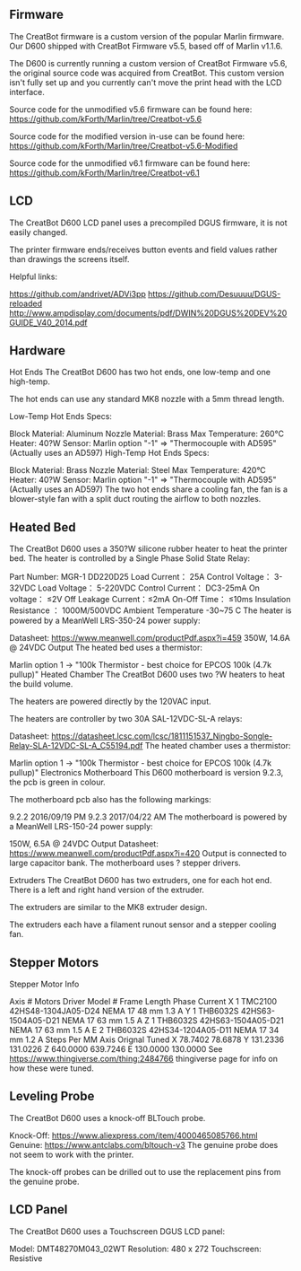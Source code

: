 ## Firmware

The CreatBot firmware is a custom version of the popular Marlin firmware. Our D600 shipped with CreatBot Firmware v5.5, based off of Marlin v1.1.6.

The D600 is currently running a custom version of CreatBot Firmware v5.6, the original source code was acquired from CreatBot. This custom version isn't fully set up and you currently can't move the print head with the LCD interface.

Source code for the unmodified v5.6 firmware can be found here: https://github.com/kForth/Marlin/tree/Creatbot-v5.6

Source code for the modified version in-use can be found here: https://github.com/kForth/Marlin/tree/Creatbot-v5.6-Modified

Source code for the unmodified v6.1 firmware can be found here: https://github.com/kForth/Marlin/tree/Creatbot-v6.1

## LCD
The CreatBot D600 LCD panel uses a precompiled DGUS firmware, it is not easily changed.

The printer firmware ends/receives button events and field values rather than drawings the screens itself.

Helpful links:

https://github.com/andrivet/ADVi3pp
https://github.com/Desuuuu/DGUS-reloaded
http://www.ampdisplay.com/documents/pdf/DWIN%20DGUS%20DEV%20GUIDE_V40_2014.pdf

## Hardware
Hot Ends
The CreatBot D600 has two hot ends, one low-temp and one high-temp.

The hot ends can use any standard MK8 nozzle with a 5mm thread length.

Low-Temp Hot Ends Specs:

Block Material: Aluminum
Nozzle Material: Brass
Max Temperature: 260°C
Heater: 40?W
Sensor: Marlin option "-1" => "Thermocouple with AD595" (Actually uses an AD597)
High-Temp Hot Ends Specs:

Block Material: Brass
Nozzle Material: Steel
Max Temperature: 420°C
Heater: 40?W
Sensor: Marlin option "-1" => "Thermocouple with AD595" (Actually uses an AD597)
The two hot ends share a cooling fan, the fan is a blower-style fan with a split duct routing the airflow to both nozzles.

## Heated Bed
The CreatBot D600 uses a 350?W silicone rubber heater to heat the printer bed. The heater is controlled by a Single Phase Solid State Relay:

Part Number: MGR-1 DD220D25
Load Current： 25A
Control Voltage： 3-32VDC
Load Voltage： 5-220VDC
Control Current： DC3-25mA
On voltage： ≤2V
Off Leakage Current：≤2mA
On-Off Time： ≤10ms
Insulation Resistance ： 1000M/500VDC
Ambient Temperature -30~75 C
The heater is powered by a MeanWell LRS-350-24 power supply:

Datasheet: https://www.meanwell.com/productPdf.aspx?i=459
350W, 14.6A @ 24VDC Output
The heated bed uses a thermistor:

Marlin option 1 -> "100k Thermistor - best choice for EPCOS 100k (4.7k pullup)"
Heated Chamber
The CreatBot D600 uses two ?W heaters to heat the build volume.

The heaters are powered directly by the 120VAC input.

The heaters are controller by two 30A SAL-12VDC-SL-A relays:

Datasheet: https://datasheet.lcsc.com/lcsc/1811151537_Ningbo-Songle-Relay-SLA-12VDC-SL-A_C55194.pdf
The heated chamber uses a thermistor:

Marlin option 1 -> "100k Thermistor - best choice for EPCOS 100k (4.7k pullup)"
Electronics
Motherboard
This D600 motherboard is version 9.2.3, the pcb is green in colour.

The motherboard pcb also has the following markings:

9.2.2 2016/09/19 PM
9.2.3 2017/04/22 AM
The motherboard is powered by a MeanWell LRS-150-24 power supply:

150W, 6.5A @ 24VDC Output
Datasheet: https://www.meanwell.com/productPdf.aspx?i=420
Output is connected to large capacitor bank.
The motherboard uses ? stepper drivers.

Extruders
The CreatBot D600 has two extruders, one for each hot end. There is a left and right hand version of the extruder.

The extruders are similar to the MK8 extruder design.

The extruders each have a filament runout sensor and a stepper cooling fan.

## Stepper Motors
Stepper Motor Info

Axis	# Motors	Driver	Model #	Frame	Length	Phase Current
X	1	TMC2100	42HS48-1304JA05-D24	NEMA 17	48 mm	1.3 A
Y	1	THB6032S	42HS63-1504A05-D21	NEMA 17	63 mm	1.5 A
Z	1	THB6032S	42HS63-1504A05-D21	NEMA 17	63 mm	1.5 A
E	2	THB6032S	42HS34-1204A05-D11	NEMA 17	34 mm	1.2 A
Steps Per MM
Axis	Orignal	Tuned
X	78.7402	78.6878
Y	131.2336	131.0226
Z	640.0000	639.7246
E	130.0000	130.0000
See https://www.thingiverse.com/thing:2484766 thingiverse page for info on how these were tuned.

## Leveling Probe
The CreatBot D600 uses a knock-off BLTouch probe.

Knock-Off: https://www.aliexpress.com/item/4000465085766.html
Genuine: https://www.antclabs.com/bltouch-v3
The genuine probe does not seem to work with the printer.

The knock-off probes can be drilled out to use the replacement pins from the genuine probe.

## LCD Panel
The CreatBot D600 uses a Touchscreen DGUS LCD panel:

Model: DMT48270M043_02WT
Resolution: 480 x 272
Touchscreen: Resistive